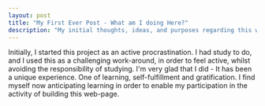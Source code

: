 ```yaml
---
layout: post
title: "My First Ever Post - What am I doing Here?"
description: "My initial thoughts, ideas, and purposes regarding this website :)."
---
```

<div class="card">
Initially, I started this project as an active procrastination. I had study to do, and I used this as a challenging work-around, in order to feel
active, whilst avoiding the responsibility of studying. I'm very glad that I did - It has been a unique experience. One of learning, self-fulfillment
and gratification. I find myself now anticipating learning in order to enable my participation in the activity of building this web-page. 
</div>